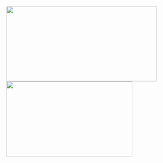 <a href="https://github.com/anuraghazra/github-readme-stats">
  <img align="center" height="200px" width="400px" src="https://github-readme-stats.vercel.app/api?username=tsksandeep&count_private=true&show_icons=true&theme=radical" />
</a>
<a href="https://github.com/anuraghazra/github-readme-stats">
  <img align="center" height="200px" width="335px" src="https://github-readme-stats.vercel.app/api/top-langs/?username=tsksandeep&theme=radical&langs_count=6&hide=html,css,scss,javascript,c%23&layout=compact" />
</a>
